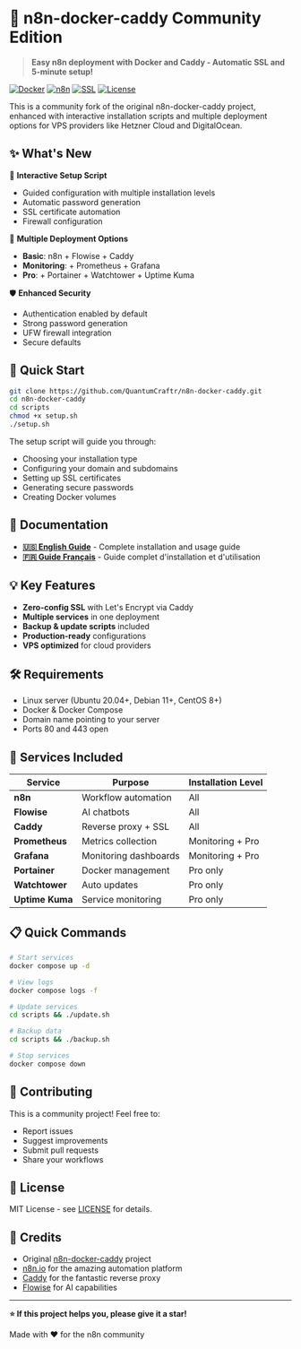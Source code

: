 # 🚀 n8n-docker-caddy Community Edition

> **Easy n8n deployment with Docker and Caddy - Automatic SSL and 5-minute setup!**

[![Docker](https://img.shields.io/badge/Docker-Ready-blue)](https://docker.com)
[![n8n](https://img.shields.io/badge/n8n-Latest-orange)](https://n8n.io)
[![SSL](https://img.shields.io/badge/SSL-Auto--Generated-green)](https://letsencrypt.org)
[![License](https://img.shields.io/badge/License-MIT-yellow)](LICENSE)

This is a community fork of the original n8n-docker-caddy project, enhanced with interactive installation scripts and multiple deployment options for VPS providers like Hetzner Cloud and DigitalOcean.

## ✨ What's New

🎯 **Interactive Setup Script**
- Guided configuration with multiple installation levels
- Automatic password generation
- SSL certificate automation
- Firewall configuration

🔧 **Multiple Deployment Options**
- **Basic**: n8n + Flowise + Caddy
- **Monitoring**: + Prometheus + Grafana
- **Pro**: + Portainer + Watchtower + Uptime Kuma

🛡️ **Enhanced Security**
- Authentication enabled by default
- Strong password generation
- UFW firewall integration
- Secure defaults

## 🚀 Quick Start

```bash
git clone https://github.com/QuantumCraftr/n8n-docker-caddy.git
cd n8n-docker-caddy
cd scripts
chmod +x setup.sh
./setup.sh
```

The setup script will guide you through:
- Choosing your installation type
- Configuring your domain and subdomains
- Setting up SSL certificates
- Generating secure passwords
- Creating Docker volumes

## 📖 Documentation

- **[🇺🇸 English Guide](README-EASYINSTALL-ENG.MD)** - Complete installation and usage guide
- **[🇫🇷 Guide Français](README-EASYINSTALL-FR.MD)** - Guide complet d'installation et d'utilisation

## 💡 Key Features

- **Zero-config SSL** with Let's Encrypt via Caddy
- **Multiple services** in one deployment
- **Backup & update scripts** included
- **Production-ready** configurations
- **VPS optimized** for cloud providers

## 🛠️ Requirements

- Linux server (Ubuntu 20.04+, Debian 11+, CentOS 8+)
- Docker & Docker Compose
- Domain name pointing to your server
- Ports 80 and 443 open

## 🚀 Services Included

| Service | Purpose | Installation Level |
|---------|---------|-------------------|
| **n8n** | Workflow automation | All |
| **Flowise** | AI chatbots | All |
| **Caddy** | Reverse proxy + SSL | All |
| **Prometheus** | Metrics collection | Monitoring + Pro |
| **Grafana** | Monitoring dashboards | Monitoring + Pro |
| **Portainer** | Docker management | Pro only |
| **Watchtower** | Auto updates | Pro only |
| **Uptime Kuma** | Service monitoring | Pro only |

## 📋 Quick Commands

```bash
# Start services
docker compose up -d

# View logs
docker compose logs -f

# Update services
cd scripts && ./update.sh

# Backup data
cd scripts && ./backup.sh

# Stop services
docker compose down
```

## 🤝 Contributing

This is a community project! Feel free to:
- Report issues
- Suggest improvements
- Submit pull requests
- Share your workflows

## 📄 License

MIT License - see [LICENSE](LICENSE) for details.

## 🙏 Credits

- Original [n8n-docker-caddy](https://github.com/n8n-io/n8n-docker-caddy) project
- [n8n.io](https://n8n.io) for the amazing automation platform
- [Caddy](https://caddyserver.com) for the fantastic reverse proxy
- [Flowise](https://flowiseai.com) for AI capabilities

---

**⭐ If this project helps you, please give it a star!**

Made with ❤️ for the n8n community

